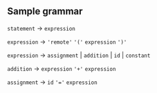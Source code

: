 ## Sample grammar

`statement` -> `expression`

`expression` -> `'remote'` `'('` `expression` `')'`

`expression` -> `assignment` | `addition` | `id` | `constant`

`addition` -> `expression` `'+'` `expression`

`assignment` -> `id` `'='` `expression`
